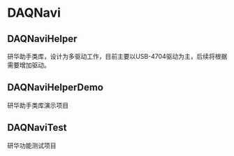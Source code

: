 # DAQNavi

## DAQNaviHelper

研华助手类库，设计为多驱动工作，目前主要以USB-4704驱动为主，后续将根据需要增加驱动。

## DAQNaviHelperDemo

研华助手类库演示项目

## DAQNaviTest

研华功能测试项目

